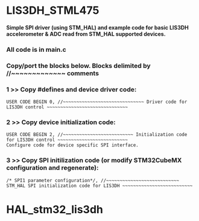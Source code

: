 # LIS3DH_STML475

#### Simple SPI driver (using STM_HAL) and example code for basic LIS3DH accelerometer & ADC read from STM_HAL supported devices.

### All code is in main.c

### Copy/port the blocks below.  Blocks delimited by //~~~~~~~~~~~~~ comments


### 1 >> Copy #defines and device driver code:
	USER CODE BEGIN 0, //~~~~~~~~~~~~~~~~~~~~~~~~~~~~~~ Driver code for LIS3DH control ~~~~~~~~~~~~~~~~~~~~~~~~~~~~~~

### 2 >> Copy device initialization code:
	USER CODE BEGIN 2, //~~~~~~~~~~~~~~~~~~~~~~~~~~ Initialization code for LIS3DH control ~~~~~~~~~~~~~~~~~~~~~~~~~~
	Configure code for device specific SPI interface.

### 3 >> Copy SPI initilization code (or modify STM32CubeMX configuration and regenerate):
	/* SPI1 parameter configuration*/, //~~~~~~~~~~~~~~~~~~~~~~~~~~~ STM_HAL SPI initialization code for LIS3DH ~~~~~~~~~~~~~~~~~~~~~~~~~~


# HAL_stm32_lis3dh
